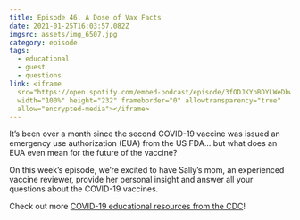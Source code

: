 ```yaml
---
title: Episode 46. A Dose of Vax Facts
date: 2021-01-25T16:03:57.082Z
imgsrc: assets/img_6507.jpg
category: episode
tags:
  - educational
  - guest
  - questions
link: <iframe
  src="https://open.spotify.com/embed-podcast/episode/3fODJKYpBDYLWeDbwHRka2"
  width="100%" height="232" frameborder="0" allowtransparency="true"
  allow="encrypted-media"></iframe>
---
```

It’s been over a month since the second COVID-19 vaccine was issued an emergency use authorization (EUA) from the US FDA… but what does an EUA even mean for the future of the vaccine?

On this week’s episode, we’re excited to have Sally’s mom, an experienced vaccine reviewer, provide her personal insight and answer all your questions about the COVID-19 vaccines. 



Check out more [COVID-19 educational resources from the CDC](https://www.cdc.gov/coronavirus/2019-ncov/index.html)!